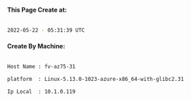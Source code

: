 
   
#### This Page Create at:

```bash

2022-05-22 - 05:31:39 UTC

```

#### Create By Machine:

```bash

Host Name : fv-az75-31

platform  : Linux-5.13.0-1023-azure-x86_64-with-glibc2.31

Ip Local  : 10.1.0.119

```

